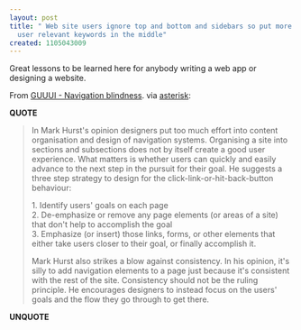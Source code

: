 ```yaml
---
layout: post
title: " Web site users ignore top and bottom and sidebars so put more links with
  user relevant keywords in the middle"
created: 1105043009
---
```

<p>Great lessons to be learned here for anybody writing a web app or designing a website.
</p>
<p>From <a href="http://www.guuui.com/issues/01_05.php">GUUUI - Navigation blindness</a>. via <a href="http://www.7nights.com/asterisk/archive/2005/01/explorative-navigation">asterisk</a>:</p>
<p><b>QUOTE</b></p><blockquote><p>In Mark Hurst's opinion designers put too much effort into content organisation and design of navigation systems. Organising a site into sections and subsections does not by itself create a good user experience. What matters is whether users can quickly and easily advance to the next step in the pursuit for their goal. He suggests a three step strategy to design for the click-link-or-hit-back-button behaviour:</p>

<p>   1. Identify users' goals on each page<br />
   2. De-emphasize or remove any page elements (or areas of a site) that don't help to accomplish the goal<br />
   3. Emphasize (or insert) those links, forms, or other elements that either take users closer to their goal, or finally accomplish it.</p>

<p>Mark Hurst also strikes a blow against consistency. In his opinion, it's silly to add navigation elements to a page just because it's consistent with the rest of the site. Consistency should not be the ruling principle. He encourages designers to instead focus on the users' goals and the flow they go through to get there.</p></blockquote><p><b>UNQUOTE</b></p>



